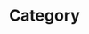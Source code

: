 ---
layout: categories
title: "Category"
permalink: /categories/
author_profiles: true
sidebar_main: true
---